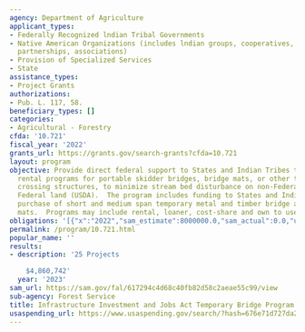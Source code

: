 ```yaml
---
agency: Department of Agriculture
applicant_types:
- Federally Recognized lndian Tribal Governments
- Native American Organizations (includes lndian groups, cooperatives, corporations,
  partnerships, associations)
- Provision of Specialized Services
- State
assistance_types:
- Project Grants
authorizations:
- Pub. L. 117, 58.
beneficiary_types: []
categories:
- Agricultural - Forestry
cfda: '10.721'
fiscal_year: '2022'
grants_url: https://grants.gov/search-grants?cfda=10.721
layout: program
objective: Provide direct federal support to States and Indian Tribes to establish
  rental programs for portable skidder bridges, bridge mats, or other temporary water
  crossing structures, to minimize stream bed disturbance on non-Federal land and
  Federal land (USDA).  The program includes funding to States and Indian Tribes for
  purchase of short and medium span temporary metal and timber bridge and Roadway
  mats.  Programs may include rental, loaner, cost-share and own to use options.
obligations: '[{"x":"2022","sam_estimate":8000000.0,"sam_actual":0.0,"usa_spending_actual":0.0},{"x":"2023","sam_estimate":0.0,"sam_actual":3516204.0,"usa_spending_actual":3516204.0},{"x":"2024","sam_estimate":11999999.0,"sam_actual":0.0,"usa_spending_actual":8258594.0}]'
permalink: /program/10.721.html
popular_name: ''
results:
- description: '25 Projects

    $4,860,742'
  year: '2023'
sam_url: https://sam.gov/fal/617294c4d68c40fb82d58c2aeae55c99/view
sub-agency: Forest Service
title: Infrastructure Investment and Jobs Act Temporary Bridge Program
usaspending_url: https://www.usaspending.gov/search/?hash=676e71d727da2598789ed84e2efc60e2
---
```

